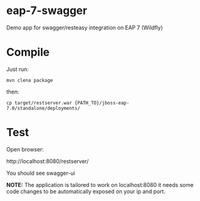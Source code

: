 # eap-7-swagger

Demo app for swagger/resteasy integration on EAP 7 (Wildfly)

# Compile

Just run:

``` mvn clena package ```

then:

``` cp target/restserver.war {PATH_TO}/jboss-eap-7.0/standalone/deployments/ ```

# Test

Open browser:

http://localhost:8080/restserver/

You should see swagger-ui

**NOTE:** The application is tailored to work on localhost:8080 it needs some code changes to be automatically exposed on your ip and port.

